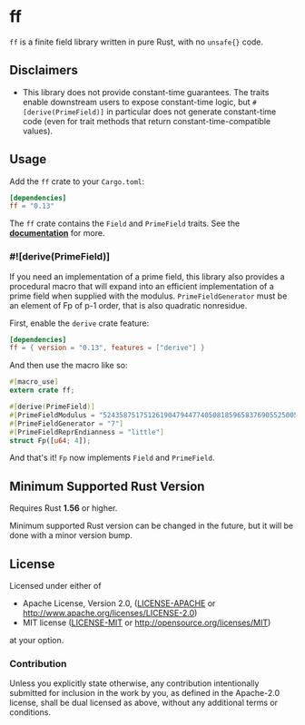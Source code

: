 # ff

`ff` is a finite field library written in pure Rust, with no `unsafe{}` code.

## Disclaimers

* This library does not provide constant-time guarantees. The traits enable downstream
  users to expose constant-time logic, but `#[derive(PrimeField)]` in particular does not
  generate constant-time code (even for trait methods that return constant-time-compatible
  values).

## Usage

Add the `ff` crate to your `Cargo.toml`:

```toml
[dependencies]
ff = "0.13"
```

The `ff` crate contains the `Field` and `PrimeField` traits.
See the **[documentation](https://docs.rs/ff/)** for more.

### #![derive(PrimeField)]

If you need an implementation of a prime field, this library also provides a procedural
macro that will expand into an efficient implementation of a prime field when supplied
with the modulus. `PrimeFieldGenerator` must be an element of Fp of p-1 order, that is
also quadratic nonresidue.

First, enable the `derive` crate feature:

```toml
[dependencies]
ff = { version = "0.13", features = ["derive"] }
```

And then use the macro like so:

```rust
#[macro_use]
extern crate ff;

#[derive(PrimeField)]
#[PrimeFieldModulus = "52435875175126190479447740508185965837690552500527637822603658699938581184513"]
#[PrimeFieldGenerator = "7"]
#[PrimeFieldReprEndianness = "little"]
struct Fp([u64; 4]);
```

And that's it! `Fp` now implements `Field` and `PrimeField`.

## Minimum Supported Rust Version

Requires Rust **1.56** or higher.

Minimum supported Rust version can be changed in the future, but it will be done with a
minor version bump.

## License

Licensed under either of

 * Apache License, Version 2.0, ([LICENSE-APACHE](LICENSE-APACHE) or
   http://www.apache.org/licenses/LICENSE-2.0)
 * MIT license ([LICENSE-MIT](LICENSE-MIT) or http://opensource.org/licenses/MIT)

at your option.

### Contribution

Unless you explicitly state otherwise, any contribution intentionally
submitted for inclusion in the work by you, as defined in the Apache-2.0
license, shall be dual licensed as above, without any additional terms or
conditions.
